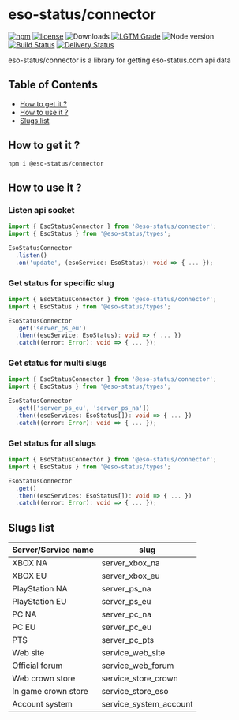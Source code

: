 # eso-status/connector
[![npm](https://img.shields.io/npm/v/@eso-status/connector)](https://www.npmjs.com/package/@eso-status/connector)
[![license](https://img.shields.io/npm/l/@eso-status/connector)](https://github.com/eso-status/connector/blob/master/LICENSE.md)
<img src="https://img.shields.io/npm/dt/@eso-status/connector" alt="Downloads" />
[![LGTM Grade](https://img.shields.io/lgtm/grade/javascript/github/eso-status/connector)](https://lgtm.com/projects/g/eso-status/connector/context:javascript)
<img src="https://img.shields.io/node/v/@eso-status/connector" alt="Node version" />
[![Build Status](https://github.com/eso-status/connector/workflows/CI/badge.svg)](https://github.com/eso-status/connector/actions/workflows/CI.yaml)
[![Delivery Status](https://github.com/eso-status/connector/workflows/CD/badge.svg)](https://github.com/eso-status/connector/actions/workflows/CD.yaml)

eso-status/connector is a library for getting eso-status.com api data

## Table of Contents
- [How to get it ?](#how-to-get-it-)
- [How to use it ?](#how-to-use-it-)
- [Slugs list](#slugs-list)

## How to get it ?
```shell
npm i @eso-status/connector
```

## How to use it ?

### Listen api socket
```typescript
import { EsoStatusConnector } from '@eso-status/connector';
import { EsoStatus } from '@eso-status/types';

EsoStatusConnector
  .listen()
  .on('update', (esoService: EsoStatus): void => { ... });
```

### Get status for specific slug
```typescript
import { EsoStatusConnector } from '@eso-status/connector';
import { EsoStatus } from '@eso-status/types';

EsoStatusConnector
  .get('server_ps_eu')
  .then((esoService: EsoStatus): void => { ... })
  .catch((error: Error): void => { ... });
```

### Get status for multi slugs
```typescript
import { EsoStatusConnector } from '@eso-status/connector';
import { EsoStatus } from '@eso-status/types';

EsoStatusConnector
  .get(['server_ps_eu', 'server_ps_na'])
  .then((esoServices: EsoStatus[]): void => { ... })
  .catch((error: Error): void => { ... });
```

### Get status for all slugs
```typescript
import { EsoStatusConnector } from '@eso-status/connector';
import { EsoStatus } from '@eso-status/types';

EsoStatusConnector
  .get()
  .then((esoServices: EsoStatus[]): void => { ... })
  .catch((error: Error): void => { ... });
```

## Slugs list
| Server/Service name | slug                   |
|---------------------|------------------------|
| XBOX NA             | server_xbox_na         |
| XBOX EU             | server_xbox_eu         |
| PlayStation NA      | server_ps_na           |
| PlayStation EU      | server_ps_eu           |
| PC NA               | server_pc_na           |
| PC EU               | server_pc_eu           |
| PTS                 | server_pc_pts          |
| Web site            | service_web_site       |
| Official forum      | service_web_forum      |
| Web crown store     | service_store_crown    |
| In game crown store | service_store_eso      |
| Account system      | service_system_account |

